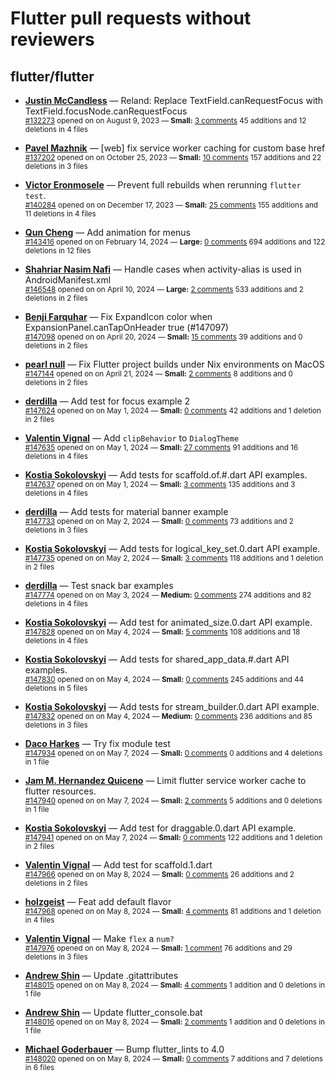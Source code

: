# Flutter pull requests without reviewers

## flutter/flutter

* **[Justin McCandless](https://github.com/justinmc)** &mdash; Reland: Replace TextField.canRequestFocus with TextField.focusNode.canRequestFocus<br />
    <sub>[#132273](https://github.com/flutter/flutter/pull/132273) opened on on August 9, 2023 &mdash; **Small:** [3 comments](https://github.com/flutter/flutter/pull/132273) 45 additions and 12 deletions in 4 files</sub><br />

* **[Pavel Mazhnik](https://github.com/p-mazhnik)** &mdash; [web] fix service worker caching for custom base href<br />
    <sub>[#137202](https://github.com/flutter/flutter/pull/137202) opened on on October 25, 2023 &mdash; **Small:** [10 comments](https://github.com/flutter/flutter/pull/137202) 157 additions and 22 deletions in 3 files</sub><br />

* **[Victor Eronmosele](https://github.com/victoreronmosele)** &mdash; Prevent full rebuilds when rerunning `flutter test`.<br />
    <sub>[#140284](https://github.com/flutter/flutter/pull/140284) opened on on December 17, 2023 &mdash; **Small:** [25 comments](https://github.com/flutter/flutter/pull/140284) 155 additions and 11 deletions in 4 files</sub><br />

* **[Qun Cheng](https://github.com/QuncCccccc)** &mdash; Add animation for menus<br />
    <sub>[#143416](https://github.com/flutter/flutter/pull/143416) opened on on February 14, 2024 &mdash; **Large:** [0 comments](https://github.com/flutter/flutter/pull/143416) 694 additions and 122 deletions in 12 files</sub><br />

* **[Shahriar Nasim Nafi](https://github.com/SNNafi)** &mdash; Handle cases when activity-alias is used in AndroidManifest.xml<br />
    <sub>[#146548](https://github.com/flutter/flutter/pull/146548) opened on on April 10, 2024 &mdash; **Large:** [2 comments](https://github.com/flutter/flutter/pull/146548) 533 additions and 2 deletions in 2 files</sub><br />

* **[Benji Farquhar](https://github.com/BenjiFarquhar)** &mdash; Fix ExpandIcon color when ExpansionPanel.canTapOnHeader true (#147097)<br />
    <sub>[#147098](https://github.com/flutter/flutter/pull/147098) opened on on April 20, 2024 &mdash; **Small:** [15 comments](https://github.com/flutter/flutter/pull/147098) 39 additions and 0 deletions in 2 files</sub><br />

* **[pearl null](https://github.com/asyncmeow)** &mdash; Fix Flutter project builds under Nix environments on MacOS<br />
    <sub>[#147144](https://github.com/flutter/flutter/pull/147144) opened on on April 21, 2024 &mdash; **Small:** [2 comments](https://github.com/flutter/flutter/pull/147144) 8 additions and 0 deletions in 2 files</sub><br />

* **[derdilla](https://github.com/NobodyForNothing)** &mdash; Add test for focus example 2<br />
    <sub>[#147624](https://github.com/flutter/flutter/pull/147624) opened on on May 1, 2024 &mdash; **Small:** [0 comments](https://github.com/flutter/flutter/pull/147624) 42 additions and 1 deletion in 2 files</sub><br />

* **[Valentin Vignal](https://github.com/ValentinVignal)** &mdash; Add `clipBehavior` to `DialogTheme`<br />
    <sub>[#147635](https://github.com/flutter/flutter/pull/147635) opened on on May 1, 2024 &mdash; **Small:** [27 comments](https://github.com/flutter/flutter/pull/147635) 91 additions and 16 deletions in 4 files</sub><br />

* **[Kostia Sokolovskyi](https://github.com/ksokolovskyi)** &mdash; Add tests for scaffold.of.#.dart API examples.<br />
    <sub>[#147637](https://github.com/flutter/flutter/pull/147637) opened on on May 1, 2024 &mdash; **Small:** [3 comments](https://github.com/flutter/flutter/pull/147637) 135 additions and 3 deletions in 4 files</sub><br />

* **[derdilla](https://github.com/NobodyForNothing)** &mdash; Add tests for material banner example<br />
    <sub>[#147733](https://github.com/flutter/flutter/pull/147733) opened on on May 2, 2024 &mdash; **Small:** [0 comments](https://github.com/flutter/flutter/pull/147733) 73 additions and 2 deletions in 3 files</sub><br />

* **[Kostia Sokolovskyi](https://github.com/ksokolovskyi)** &mdash; Add tests for logical_key_set.0.dart API example.<br />
    <sub>[#147735](https://github.com/flutter/flutter/pull/147735) opened on on May 2, 2024 &mdash; **Small:** [3 comments](https://github.com/flutter/flutter/pull/147735) 118 additions and 1 deletion in 2 files</sub><br />

* **[derdilla](https://github.com/NobodyForNothing)** &mdash; Test snack bar examples<br />
    <sub>[#147774](https://github.com/flutter/flutter/pull/147774) opened on on May 3, 2024 &mdash; **Medium:** [0 comments](https://github.com/flutter/flutter/pull/147774) 274 additions and 82 deletions in 4 files</sub><br />

* **[Kostia Sokolovskyi](https://github.com/ksokolovskyi)** &mdash; Add test for animated_size.0.dart API example.<br />
    <sub>[#147828](https://github.com/flutter/flutter/pull/147828) opened on on May 4, 2024 &mdash; **Small:** [5 comments](https://github.com/flutter/flutter/pull/147828) 108 additions and 18 deletions in 4 files</sub><br />

* **[Kostia Sokolovskyi](https://github.com/ksokolovskyi)** &mdash; Add tests for shared_app_data.#.dart API examples.<br />
    <sub>[#147830](https://github.com/flutter/flutter/pull/147830) opened on on May 4, 2024 &mdash; **Small:** [0 comments](https://github.com/flutter/flutter/pull/147830) 245 additions and 44 deletions in 5 files</sub><br />

* **[Kostia Sokolovskyi](https://github.com/ksokolovskyi)** &mdash; Add tests for stream_builder.0.dart API example.<br />
    <sub>[#147832](https://github.com/flutter/flutter/pull/147832) opened on on May 4, 2024 &mdash; **Medium:** [0 comments](https://github.com/flutter/flutter/pull/147832) 236 additions and 85 deletions in 3 files</sub><br />

* **[Daco Harkes](https://github.com/dcharkes)** &mdash; Try fix module test<br />
    <sub>[#147934](https://github.com/flutter/flutter/pull/147934) opened on on May 7, 2024 &mdash; **Small:** [0 comments](https://github.com/flutter/flutter/pull/147934) 0 additions and 4 deletions in 1 file</sub><br />

* **[Jam M. Hernandez Quiceno](https://github.com/JamMarHer)** &mdash; Limit flutter service worker cache to flutter resources.<br />
    <sub>[#147940](https://github.com/flutter/flutter/pull/147940) opened on on May 7, 2024 &mdash; **Small:** [2 comments](https://github.com/flutter/flutter/pull/147940) 5 additions and 0 deletions in 1 file</sub><br />

* **[Kostia Sokolovskyi](https://github.com/ksokolovskyi)** &mdash; Add test for draggable.0.dart API example.<br />
    <sub>[#147941](https://github.com/flutter/flutter/pull/147941) opened on on May 7, 2024 &mdash; **Small:** [0 comments](https://github.com/flutter/flutter/pull/147941) 122 additions and 1 deletion in 2 files</sub><br />

* **[Valentin Vignal](https://github.com/ValentinVignal)** &mdash; Add test for scaffold.1.dart<br />
    <sub>[#147966](https://github.com/flutter/flutter/pull/147966) opened on on May 8, 2024 &mdash; **Small:** [0 comments](https://github.com/flutter/flutter/pull/147966) 26 additions and 2 deletions in 2 files</sub><br />

* **[holzgeist](https://github.com/holzgeist)** &mdash; Feat add default flavor<br />
    <sub>[#147968](https://github.com/flutter/flutter/pull/147968) opened on on May 8, 2024 &mdash; **Small:** [4 comments](https://github.com/flutter/flutter/pull/147968) 81 additions and 1 deletion in 4 files</sub><br />

* **[Valentin Vignal](https://github.com/ValentinVignal)** &mdash; Make `flex` a `num?`<br />
    <sub>[#147976](https://github.com/flutter/flutter/pull/147976) opened on on May 8, 2024 &mdash; **Small:** [1 comment](https://github.com/flutter/flutter/pull/147976) 76 additions and 29 deletions in 3 files</sub><br />

* **[Andrew Shin](https://github.com/As90909w)** &mdash; Update .gitattributes<br />
    <sub>[#148015](https://github.com/flutter/flutter/pull/148015) opened on on May 8, 2024 &mdash; **Small:** [4 comments](https://github.com/flutter/flutter/pull/148015) 1 addition and 0 deletions in 1 file</sub><br />

* **[Andrew Shin](https://github.com/As90909w)** &mdash; Update flutter_console.bat<br />
    <sub>[#148016](https://github.com/flutter/flutter/pull/148016) opened on on May 8, 2024 &mdash; **Small:** [2 comments](https://github.com/flutter/flutter/pull/148016) 1 addition and 0 deletions in 1 file</sub><br />

* **[Michael Goderbauer](https://github.com/goderbauer)** &mdash; Bump flutter_lints to 4.0<br />
    <sub>[#148020](https://github.com/flutter/flutter/pull/148020) opened on on May 8, 2024 &mdash; **Small:** [0 comments](https://github.com/flutter/flutter/pull/148020) 7 additions and 7 deletions in 6 files</sub><br />

